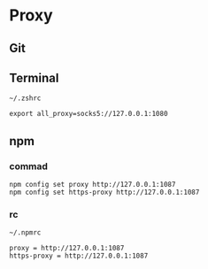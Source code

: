 # Proxy

## Git

## Terminal

```shell
~/.zshrc
```

```shell
export all_proxy=socks5://127.0.0.1:1080
```

## npm

### commad

```shell
npm config set proxy http://127.0.0.1:1087
npm config set https-proxy http://127.0.0.1:1087
```

### rc

```shell
~/.npmrc
```

```shell
proxy = http://127.0.0.1:1087
https-proxy = http://127.0.0.1:1087
```
